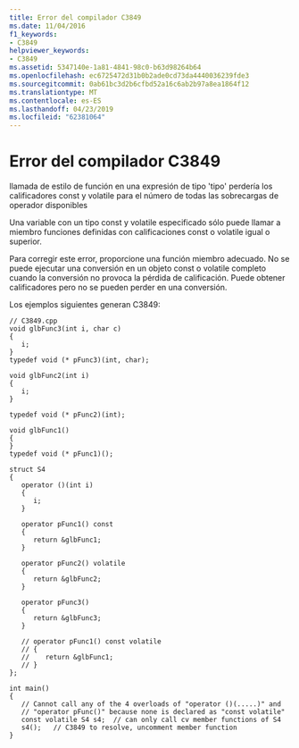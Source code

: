 ```yaml
---
title: Error del compilador C3849
ms.date: 11/04/2016
f1_keywords:
- C3849
helpviewer_keywords:
- C3849
ms.assetid: 5347140e-1a81-4841-98c0-b63d98264b64
ms.openlocfilehash: ec6725472d31b0b2ade0cd73da4440036239fde3
ms.sourcegitcommit: 0ab61bc3d2b6cfbd52a16c6ab2b97a8ea1864f12
ms.translationtype: MT
ms.contentlocale: es-ES
ms.lasthandoff: 04/23/2019
ms.locfileid: "62381064"
---
```

# <a name="compiler-error-c3849"></a>Error del compilador C3849

llamada de estilo de función en una expresión de tipo 'tipo' perdería los calificadores const y volatile para el número de todas las sobrecargas de operador disponibles

Una variable con un tipo const y volatile especificado sólo puede llamar a miembro funciones definidas con calificaciones const o volatile igual o superior.

Para corregir este error, proporcione una función miembro adecuado. No se puede ejecutar una conversión en un objeto const o volatile completo cuando la conversión no provoca la pérdida de calificación. Puede obtener calificadores pero no se pueden perder en una conversión.

Los ejemplos siguientes generan C3849:

```
// C3849.cpp
void glbFunc3(int i, char c)
{
   i;
}
typedef void (* pFunc3)(int, char);

void glbFunc2(int i)
{
   i;
}

typedef void (* pFunc2)(int);

void glbFunc1()
{
}
typedef void (* pFunc1)();

struct S4
{
   operator ()(int i)
   {
      i;
   }

   operator pFunc1() const
   {
      return &glbFunc1;
   }

   operator pFunc2() volatile
   {
      return &glbFunc2;
   }

   operator pFunc3()
   {
      return &glbFunc3;
   }

   // operator pFunc1() const volatile
   // {
   //    return &glbFunc1;
   // }
};

int main()
{
   // Cannot call any of the 4 overloads of "operator ()(.....)" and
   // "operator pFunc()" because none is declared as "const volatile"
   const volatile S4 s4;  // can only call cv member functions of S4
   s4();   // C3849 to resolve, uncomment member function
}
```